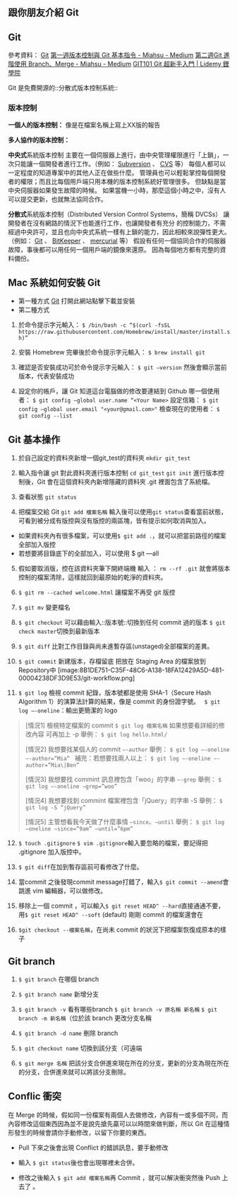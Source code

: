 ## 跟你朋友介紹 Git

## Git

參考資料：
[Git](https://git-scm.com)
[第一週版本控制與 Git 基本指令 - Miahsu - Medium](https://medium.com/@miahsuwork/%E7%AC%AC%E4%B8%80%E9%80%B1-%E7%89%88%E6%9C%AC%E6%8E%A7%E5%88%B6%E8%88%87-git-%E5%9F%BA%E6%9C%AC%E6%8C%87%E4%BB%A4-fa3c4ba286a2)
[第二週Git 進階使用 Branch、Merge - Miahsu - Medium](https://medium.com/@miahsuwork/%E7%AC%AC%E4%BA%8C%E9%80%B1-git-%E9%80%B2%E9%9A%8E%E4%BD%BF%E7%94%A8-branch-merge-a571cc0a95de)
[GIT101 Git 超新手入門 | Lidemy 鋰學院](https://lidemy.com/courses/enrolled/379441)


Git 是免費開源的::分散式版本控制系統::

### 版本控制

**一個人的版本控制：**
像是在檔案名稱上寫上XX版的報告

**多人協作的版本控制：**

**中央式**系統版本控制
主要在一個伺服器上進行，由中央管理權限進行「上鎖」，一次只能讓一個開發者進行工作。（例如： [Subversion](https://zh.wikipedia.org/wiki/Subversion) 、 [CVS](https://zh.wikipedia.org/wiki/%E5%8D%94%E4%BD%9C%E7%89%88%E6%9C%AC%E7%B3%BB%E7%B5%B1)  等）
每個人都可以一定程度的知道專案中的其他人正在做些什麼。 管理員也可以輕鬆掌控每個開發者的權限；而且比每個用戶端只用本機的版本控制系統好管理很多。
但缺點是當中央伺服器如果發生故障的時候。 如果當機一小時，那麼這個小時之中，沒有人可以提交更新，也就無法協同合作。


**分散式**系統版本控制（Distributed Version Control Systems，簡稱 DVCSs）
讓開發者在沒有網路的情況下也能進行工作，也讓開發者有充分
的控制能力，不需經過中央許可，並且也向中央式系統一樣有上鎖的能力，因此相較來說彈性更大。（例如： [Git](https://git-scm.com/) 、 [BitKeeper](https://blog.techbridge.cc/2018/01/17/learning-programming-and-coding-with-python-git-and-github-tutorial/BitKeeper) 、 [mercurial](https://zh.wikipedia.org/zh-tw/Mercurial)  等）
假設有任何一個協同合作的伺服器故障，事後都可以用任何一個用戶端的鏡像來還原。 因為每個地方都有完整的資料備份。


## Mac 系統如何安裝 Git

* 第一種方式
[Git](https://git-scm.com) 打開此網站點擊下載並安裝
* 第二種方式
1. 於命令提示字元輸入：
`$ /bin/bash -c “$(curl -fsSL https://raw.githubusercontent.com/Homebrew/install/master/install.sh)”`

2. 安裝 Homebrew 完畢後於命令提示字元輸入：
`$ brew install git`

3. 確認是否安裝成功可於命令提示字元輸入：
`$ git —version`
然後會顯示當前版本，代表安裝成功

4. 設定你的帳戶，讓 Git 知道這台電腦做的修改要連結到 Github 哪一個使用者：
`$ git config —global user.name “<Your Name>`
設定信箱：
`$ git config —global user.email "<your@gmail.com>"`
檢查現在的使用者：
`$ git config --list`


## Git 基本操作

1. 於自己設定的資料夾新增一個git_test的資料夾
`mkdir git_test`

2. 輸入指令讓 git 對此資料夾進行版本控制
`cd git_test`
`git init`
進行版本控制後，Git 會在這個資料夾內新增隱藏的資料夾 .git 裡面包含了系統檔。

3. 查看狀態
`git status`

4. 把檔案交給 Git
`git add 檔案名稱`
輸入後可以使用`git status`查看當前狀態，可看到被分成有版控與沒有版控的兩區塊，皆有提示如何取消與加入。

* 如果資料夾內有很多檔案，可以使用` $ git add . `，就可以把當前路徑的檔案全部加入版控
* 若想要將目錄底下的全部加入，可以使用 $ git —all

5. 假如要取消版，控在該資料夾筆下開終端機 輸入 ：
`rm --rf .git`
就會將版本控制的檔案清除，這樣就回到最原始的乾淨的資料夾。

6. `$ git rm --cached welcome.html`
讓檔案不再受 git 版控

7. `$ git mv` 變更檔名

8. `$ git checkout` 可以藉由輸入::版本號::切換到任何 commit 過的版本
`$ git check master`切換到最新版本

9. `$ git diff` 比對工作目錄與尚未進暫存區(unstaged)全部檔案的差異。

10. `$ git commit` 新建版本，存檔留底
把放在 Staging Area 的檔案放到 Repository中
[image:8B1DE751-C35F-48C6-A138-18FA12429A5D-481-00004238DF3D9E53/git-workflow.png]

11. `$ git log` 檢視 commit 紀錄，版本號都是使用 SHA-1（Secure Hash Algorithm 1）的演算法計算的結果，像是 commit 的身份證字號。
` $ git log —-oneline`：輸出更簡潔的 logo

>  [情況1] 檢視特定檔案的 commit
> `$ git log 檔案名稱` 如果想要看詳細的修改內容 可再加上 -p
> 舉例：
> `$ git log hello.html/`
> 
> [情況2] 我想要找某個人的 commit
> `—-author`
> 舉例：
> `$ git log —-oneline —-author=”Mia” `
> 補充：若想要找兩人以上：
> `$ git log —-oneline —-author=”Mia\|Ben”`
> 
>  [情況3] 我想要找 commint 訊息裡包含「woo」的字串
> `—-grep`
> 舉例：
> `$ git log —-oneline —grep=”woo”` 
> 
> [情況4] 我想要找到 commint 檔案裡包含「jQuery」的字串
> -S 舉例：
> `$ git log -S “jQuery”`
>  
> [情況5] 主管想看我今天做了什麼事情
> `—since`、`—until`
> 舉例：
> `$ git log —oneline —since=”9am” —until=”6pm”`


12. `$ touch .gitignore` `$ vim .gitignore`輸入要忽略的檔案，要記得把 .gitignore 加入版控中。

13. `$ git diff`在加到暫存區前可看修改了什麼。

14. 當commit 之後發現commit message打錯了，輸入`$ git commit --amend`會跳進 vim 編輯器，可以做修改。

15. 移除上一個 commit ，可以輸入`$ git reset HEAD^ --hard`直接通通不要，用`$ git reset HEAD^ --soft` (default) 剛剛 commit 的檔案還會在

16. `$git checkout --檔案名稱`，在尚未 commit 的狀況下把檔案恢復成原本的樣子


## Git branch 

 1. `$ git branch`
在哪個 branch

2. `$ git branch name`
新增分支

3. `$ git branch -v`
看有哪些branch 
 `$ git branch -v 原名稱 新名稱`
 `$ git branch -m 新名稱`（位於該 branch
更改分支名稱

4. `$ git branch -d name`
刪除 branch

5. `$ git checkout name`
切換到該分支（可遠端

6. `$ git merge 名稱`
把該分支合併進來現在所在的分支，更新的分支為現在所在的分支，合併進來就可以將該分支刪除。


## Conflic 衝突

在 Merge 的時候，假如同一份檔案有兩個人去做修改，內容有一或多個不同，而內容修改這個東西因為並不是說先搶先贏可以以時間來做判斷，所以 Git 在這種情形發生的時候會請你手動修改，以留下你要的東西。

* Pull 下來之後會出現 Conflict 的錯誤訊息，要手動修改

*  輸入 `$ git status`後也會出現哪裡未合併。

* 修改之後輸入 `$ git add 檔案名稱`再 Commit ，就可以解決衝突然後 Push 上去了 。


